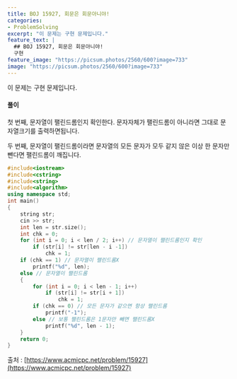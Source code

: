 ```yaml
---
title: BOJ 15927, 회문은 회문아니야!
categories:
- ProblemSolving
excerpt: "이 문제는 구현 문제입니다."
feature_text: |
  ## BOJ 15927, 회문은 회문아니야!
  구현
feature_image: "https://picsum.photos/2560/600?image=733"
image: "https://picsum.photos/2560/600?image=733"
---
```


이 문제는 구현 문제입니다.

<h4>풀이</h4> 
첫 번째, 문자열이 팰린드롬인지 확인한다. 문자자체가 팰린드롬이 아니라면 그대로 문자열크기를 출력하면됩니다.

두 번째, 문자열이 팰린드롬이라면 문자열의 모든 문자가 모두 같지 않은 이상 한 문자만 뺀다면 팰린드롬이 깨집니다.
​
```c++
#include<iostream>
#include<cstring>
#include<string>
#include<algorithm>
using namespace std;
int main()
{
	string str;
	cin >> str;
	int len = str.size();
	int chk = 0;
	for (int i = 0; i < len / 2; i++) // 문자열이 팰린드롬인지 확인
		if (str[i] != str[len - i -1])
			chk = 1;
	if (chk == 1) // 문자열이 팰린드롬X
		printf("%d", len);
	else // 문자열이 팰린드롬
	{
		for (int i = 0; i < len - 1; i++)
			if (str[i] != str[i + 1])
				chk = 1;
		if (chk == 0) // 모든 문자가 같으면 항상 팰린드롬
			printf("-1");
		else // 보통 팰린드롬은 1문자만 빼면 팰린드롬X
			printf("%d", len - 1);
	}
	return 0;
}
```

출처 : [https://www.acmicpc.net/problem/15927](https://www.acmicpc.net/problem/15927)